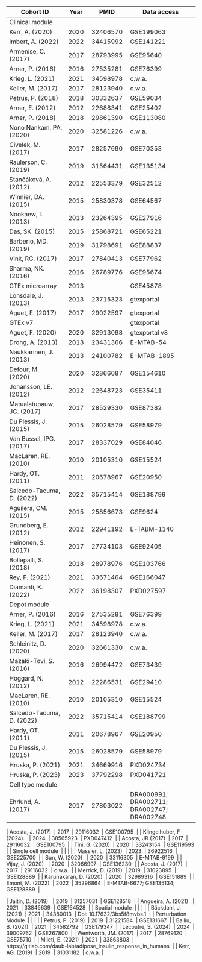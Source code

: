 | Cohort ID                      | Year  | PMID      | Data access                                                           |
|--------------------------------|-------|-----------|-----------------------------------------------------------------------|
| Clinical module                |       |           |                                                                       |
| Kerr, A\. \(2020\)             | 2020  | 32406570  | GSE199063                                                             |
| Imbert, A\. \(2022\)           | 2022  | 34415992  | GSE141221                                                             |
| Armenise, C\. \(2017\)         | 2017  | 28793995  | GSE95640                                                              |
| Arner, P\. \(2016\)            | 2016  | 27535281  | GSE76399                                                              |
| Krieg, L\. \(2021\)            | 2021  | 34598978  | c\.w\.a\.                                                             |
| Keller, M\. \(2017\)           | 2017  | 28123940  | c\.w\.a\.                                                             |
| Petrus, P\. \(2018\)           | 2018  | 30332637  | GSE59034                                                              |
| Arner, E\. \(2012\)            | 2012  | 22688341  | GSE25402                                                              |
| Arner, P\. \(2018\)            | 2018  | 29861390  | GSE113080                                                             |
| Nono Nankam, PA\. \(2020\)     | 2020  | 32581226  | c\.w\.a\.                                                             |
| Civelek, M\. \(2017\)          | 2017  | 28257690  | GSE70353                                                              |
| Raulerson, C\. \(2019\)        | 2019  | 31564431  | GSE135134                                                             |
| Stančáková, A\. \(2012\)       | 2012  | 22553379  | GSE32512                                                              |
| Winnier, DA\. \(2015\)         | 2015  | 25830378  | GSE64567                                                              |
| Nookaew, I\. \(2013\)          | 2013  | 23264395  | GSE27916                                                              |
| Das, SK\. \(2015\)             | 2015  | 25868721  | GSE65221                                                              |
| Barberio, MD\. \(2019\)        | 2019  | 31798691  | GSE88837                                                              |
| Vink, RG\. \(2017\)            | 2017  | 27840413  | GSE77962                                                              |
| Sharma, NK\. \(2016\)          | 2016  | 26789776  | GSE95674                                                              |
| GTEx microarray                | 2013  |           | GSE45878                                                              |
| Lonsdale, J\. \(2013\)         | 2013  | 23715323  | gtexportal                                                            |
| Aguet, F\. \(2017\)            | 2017  | 29022597  | gtexportal                                                            |
| GTEx v7                        |       |           | gtexportal                                                            |
| Aguet, F\. \(2020\)            | 2020  | 32913098  | gtexportal v8                                                         |
| Drong, A\. \(2013\)            | 2013  | 23431366  | E\-MTAB\-54                                                           |
| Naukkarinen, J\. \(2013\)      | 2013  | 24100782  | E\-MTAB\-1895                                                         |
| Defour, M\. \(2020\)           | 2020  | 32866087  | GSE154610                                                             |
| Johansson, LE\. \(2012\)       | 2012  | 22648723  | GSE35411                                                              |
| Matualatupauw, JC\. \(2017\)   | 2017  | 28529330  | GSE87382                                                              |
| Du Plessis, J\. \(2015\)       | 2015  | 26028579  | GSE58979                                                              |
| Van Bussel, IPG\. \(2017\)     | 2017  | 28337029  | GSE84046                                                              |
| MacLaren, RE\. \(2010\)        | 2010  | 20105310  | GSE15524                                                              |
| Hardy, OT\. \(2011\)           | 2011  | 20678967  | GSE20950                                                              |
| Salcedo\-Tacuma, D\. \(2022\)  | 2022  | 35715414  | GSE188799                                                             |
| Aguilera, CM\. \(2015\)        | 2015  | 25856673  | GSE9624                                                               |
| Grundberg, E\. \(2012\)        | 2012  | 22941192  | E\-TABM\-1140                                                         |
| Heinonen, S\. \(2017\)         | 2017  | 27734103  | GSE92405                                                              |
| Bollepalli, S\. \(2018\)       | 2018  | 28978976  | GSE103766                                                             |
| Rey, F\. \(2021\)              | 2021  | 33671464  | GSE166047                                                             |
| Diamanti, K\. \(2022\)         | 2022  | 36198307  | PXD027597                                                             |
| Depot module                   |       |           |                                                                       |
| Arner, P\. \(2016\)            | 2016  | 27535281  | GSE76399                                                              |
| Krieg, L\. \(2021\)            | 2021  | 34598978  | c\.w\.a\.                                                             |
| Keller, M\. \(2017\)           | 2017  | 28123940  | c\.w\.a\.                                                             |
| Schleinitz, D\. \(2020\)       | 2020  | 32661330  | c\.w\.a\.                                                             |
| Mazaki\-Tovi, S\. \(2016\)     | 2016  | 26994472  | GSE73439                                                              |
| Hoggard, N\. \(2012\)          | 2012  | 22286531  | GSE29410                                                              |
| MacLaren, RE\. \(2010\)        | 2010  | 20105310  | GSE15524                                                              |
| Salcedo\-Tacuma, D\. \(2022\)  | 2022  | 35715414  | GSE188799                                                             |
| Hardy, OT\. \(2011\)           | 2011  | 20678967  | GSE20950                                                              |
| Du Plessis, J\. \(2015\)       | 2015  | 26028579  | GSE58979                                                              |
| Hruska, P\. \(2021\)           | 2021  | 34669916  | PXD024734                                                             |
| Hruska, P\. \(2023\)           | 2023  | 37792298  | PXD041721                                                             |
| Cell type module               |       |           |                                                                       |
| Ehrlund, A\. \(2017\)          | 2017  | 27803022  | DRA000991; DRA002711; DRA002747; DRA002748                            |

| Acosta, J\. \(2017\)           | 2017  | 29116032  | GSE100795                                                             |
| Klingelhuber, F \(2024\)\.     | 2024  | 38565923  | PXD047412                                                             |
| Acosta, JR \(2017\)            | 2017  | 29116032  | GSE100795                                                             |
| Tini, G\. \(2020\)             | 2020  | 33243154  | GSE119593                                                             |
| Single cell module             |       |           |                                                                       |
| Massier, L\. \(2023\)          | 2023  | 36922516  | GSE225700                                                             |
| Sun, W\. \(2020\)              | 2020  | 33116305  | E\-MTAB\-9199                                                         |
| Vijay, J\. \(2020\)            | 2020  | 32066997  | GSE136230                                                             |
| Acosta, J\. \(2017\)           | 2017  | 29116032  | c\.w\.a\.                                                             |
| Merrick, D\. \(2019\)          | 2019  | 31023895  | GSE128889                                                             |
| Karunakaran, D\. \(2020\)      | 2020  | 32989316  | GSE151889                                                             |
| Emont, M\. \(2022\)            | 2022  | 35296864  | E\-MTAB\-6677; GSE135134; GSE128889                                   |

| Jaitin, D\. \(2019\)           | 2019  | 31257031  | GSE128518                                                             |
| Angueira, A\. \(2021\)         | 2021  | 33846639  | GSE164528                                                             |
| Spatial module                 |       |           |                                                                       |
| Bäckdahl, J\. \(2021\)         | 2021  | 34380013  | Doi: 10\.17632/3bs5f8mvbs\.1                                          |
| Perturbation Module            |       |           |                                                                       |
| Petrus, P\. \(2019\)           | 2019  | 31221584  | GSE131667                                                             |
| Balliu, B\. \(2021\)           | 2021  | 34582792  | GSE179347                                                             |
| Lecoutre, S\. \(2024\)         | 2024  | 39009762  | GSE267800                                                             |
| Wentworth, JM\. \(2017\)       | 2017  | 28769120  | GSE75710                                                              |
| Mileti, E\. \(2021\)           | 2021  | 33863803  | https://gitlab\.com/daub\-lab/adipose\_insulin\_response\_in\_humans  |
| Kerr, AG\. \(2019\)            | 2019  | 31031182  | c\.w\.a\.                                                             |
